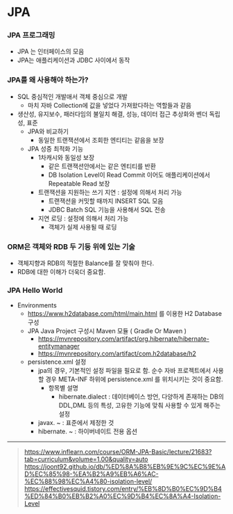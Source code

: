 # JPA

### JPA 프로그래밍 

- JPA 는 인터페이스의 모음
- JPA는 애플리케이션과 JDBC 사이에서 동작

### JPA를 왜 사용해야 하는가?

- SQL 중심적인 개발애서 객체 중심으로 개발 
  - 마치 자바 Collection에 값을 넣었다 가져왔다하는 역할들과 같음 
- 생산성, 유지보수, 패러다임의 불일치 해결, 성능, 데이터 접근 추상화와 벤더 독립성, 표준
  - JPA와 비교하기 
    - 동일한 트랜잭션에서 조회한 엔티티는 같음을 보장 
  - JPA 성증 최적화 기능 
    - 1차캐시와 동일성 보장 
      - 같은 트랜잭션안에서는 같은 엔티티를 반환
      - DB Isolation Level이 Read Commit 이어도 애플리케이션에서 Repeatable Read 보장 
    - 트랜잭션을 지원하는 쓰기 지연 : 설정에 의해서 처리 가능 
      - 트랜잭션을 커밋할 때까지 INSERT SQL 모음
      - JDBC Batch SQL 기능을 사용해서 SQL 전송
    - 지연 로딩 : 설정에 의해서 처리 가능 
      - 객체가 실제 사용될 때 로딩 

### ORM은 객체와 RDB 두 기둥 위에 있는 기술 

- 객체지향과 RDB의 적절한 Balance를 잘 맞춰야 한다. 
- RDB에 대한 이해가 더욱더 중요함. 

### JPA Hello World 

- Environments
  - https://www.h2database.com/html/main.html 를 이용한 H2 Database 구성 
  - JPA Java Project 구성시 Maven 모듈 ( Gradle Or Maven )
    - https://mvnrepository.com/artifact/org.hibernate/hibernate-entitymanager
    - https://mvnrepository.com/artifact/com.h2database/h2
  - persistence.xml 설정 
    - jpa의 경우, 기본적인 설정 파일을 필요로 함. 순수 자바 프로젝트에서 사용할 경우 META-INF 하위에 persistence.xml 를 위치시키는 것이 중요함.
      - 항목별 설명
        - hibernate.dialect : 데이터베이스 방언, 다양하게 존재하는 DB의 DDL,DML 등의 특성, 고유한 기능에 맞춰 사용할 수 있게 해주는 설정
    - javax. ~ : 표준에서 제정한 것 
    - hibernate. ~ : 하이버네이트 전용 옵션

---

> https://www.inflearn.com/course/ORM-JPA-Basic/lecture/21683?tab=curriculum&volume=1.00&quality=auto
> https://joont92.github.io/db/%ED%8A%B8%EB%9E%9C%EC%9E%AD%EC%85%98-%EA%B2%A9%EB%A6%AC-%EC%88%98%EC%A4%80-isolation-level/
> https://effectivesquid.tistory.com/entry/%EB%8D%B0%EC%9D%B4%ED%84%B0%EB%B2%A0%EC%9D%B4%EC%8A%A4-Isolation-Level